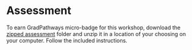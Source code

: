 # Assessment

To earn GradPathways micro-badge for this workshop, download the [zipped
assessment][] folder and unzip it in a location of your choosing on your
computer. Follow the included instructions.

[zipped assessment]: https://github.com/ucdavisdatalab/workshop_introduction_to_version_control/blob/main/assessment.zip

